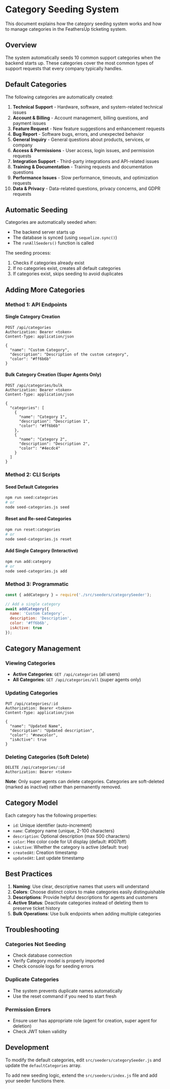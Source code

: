 # Category Seeding System

This document explains how the category seeding system works and how to manage categories in the FeathersUp ticketing system.

## Overview

The system automatically seeds 10 common support categories when the backend starts up. These categories cover the most common types of support requests that every company typically handles.

## Default Categories

The following categories are automatically created:

1. **Technical Support** - Hardware, software, and system-related technical issues
2. **Account & Billing** - Account management, billing questions, and payment issues
3. **Feature Request** - New feature suggestions and enhancement requests
4. **Bug Report** - Software bugs, errors, and unexpected behavior
5. **General Inquiry** - General questions about products, services, or company
6. **Access & Permissions** - User access, login issues, and permission requests
7. **Integration Support** - Third-party integrations and API-related issues
8. **Training & Documentation** - Training requests and documentation questions
9. **Performance Issues** - Slow performance, timeouts, and optimization requests
10. **Data & Privacy** - Data-related questions, privacy concerns, and GDPR requests

## Automatic Seeding

Categories are automatically seeded when:
- The backend server starts up
- The database is synced (using `sequelize.sync()`)
- The `runAllSeeders()` function is called

The seeding process:
1. Checks if categories already exist
2. If no categories exist, creates all default categories
3. If categories exist, skips seeding to avoid duplicates

## Adding More Categories

### Method 1: API Endpoints

#### Single Category Creation
```http
POST /api/categories
Authorization: Bearer <token>
Content-Type: application/json

{
  "name": "Custom Category",
  "description": "Description of the custom category",
  "color": "#ff6b6b"
}
```

#### Bulk Category Creation (Super Agents Only)
```http
POST /api/categories/bulk
Authorization: Bearer <token>
Content-Type: application/json

{
  "categories": [
    {
      "name": "Category 1",
      "description": "Description 1",
      "color": "#ff6b6b"
    },
    {
      "name": "Category 2",
      "description": "Description 2",
      "color": "#4ecdc4"
    }
  ]
}
```

### Method 2: CLI Scripts

#### Seed Default Categories
```bash
npm run seed:categories
# or
node seed-categories.js seed
```

#### Reset and Re-seed Categories
```bash
npm run reset:categories
# or
node seed-categories.js reset
```

#### Add Single Category (Interactive)
```bash
npm run add:category
# or
node seed-categories.js add
```

### Method 3: Programmatic

```javascript
const { addCategory } = require('./src/seeders/categorySeeder');

// Add a single category
await addCategory({
  name: 'Custom Category',
  description: 'Description',
  color: '#ff6b6b',
  isActive: true
});
```

## Category Management

### Viewing Categories

- **Active Categories**: `GET /api/categories` (all users)
- **All Categories**: `GET /api/categories/all` (super agents only)

### Updating Categories

```http
PUT /api/categories/:id
Authorization: Bearer <token>
Content-Type: application/json

{
  "name": "Updated Name",
  "description": "Updated description",
  "color": "#newcolor",
  "isActive": true
}
```

### Deleting Categories (Soft Delete)

```http
DELETE /api/categories/:id
Authorization: Bearer <token>
```

**Note**: Only super agents can delete categories. Categories are soft-deleted (marked as inactive) rather than permanently removed.

## Category Model

Each category has the following properties:

- `id`: Unique identifier (auto-increment)
- `name`: Category name (unique, 2-100 characters)
- `description`: Optional description (max 500 characters)
- `color`: Hex color code for UI display (default: #007bff)
- `isActive`: Whether the category is active (default: true)
- `createdAt`: Creation timestamp
- `updatedAt`: Last update timestamp

## Best Practices

1. **Naming**: Use clear, descriptive names that users will understand
2. **Colors**: Choose distinct colors to make categories easily distinguishable
3. **Descriptions**: Provide helpful descriptions for agents and customers
4. **Active Status**: Deactivate categories instead of deleting them to preserve ticket history
5. **Bulk Operations**: Use bulk endpoints when adding multiple categories

## Troubleshooting

### Categories Not Seeding
- Check database connection
- Verify Category model is properly imported
- Check console logs for seeding errors

### Duplicate Categories
- The system prevents duplicate names automatically
- Use the reset command if you need to start fresh

### Permission Errors
- Ensure user has appropriate role (agent for creation, super agent for deletion)
- Check JWT token validity

## Development

To modify the default categories, edit `src/seeders/categorySeeder.js` and update the `defaultCategories` array.

To add new seeding logic, extend the `src/seeders/index.js` file and add your seeder functions there. 